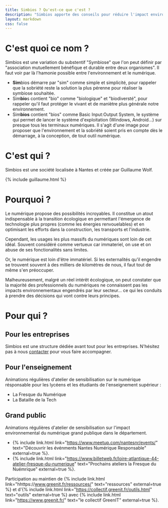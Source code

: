 ```yaml
---
title: Simbios ? Qu'est-ce que c'est ?
description: "Simbios apporte des conseils pour réduire l'impact environnemental du Numérique."
layout: markdown
css: false
---
```


# C'est quoi ce nom ?
Simbios est une variation du substentif "Symbiose" que l'on peut définir par "association mutuellement bénéfique et durable entre deux organismes". Il faut voir par là l'hamonie possible entre l'environnement et le numérique.

- **Sim**bios démarre par "sim" comme simple et simplicité, pour rappeler que la sobriété reste la solution la plus pérenne pour réaliser la symbiose souhaitée.
- Sim**bio**s contient "bio" comme "biologique" et "biodiversté", pour rappeler qu'il faut protéger le vivant et de maniètre plus générale notre environnement.
- Sim**bios** contient "bios" comme Basic Input:Output System, le système qui permet de lancer le système d'exploitation (Windows, Android...) sur presque tous les terminaux numériques. Il s'agit d'une image pour proposer que l'environnement et la sobriété soient pris en compte dès le démarrage, à la conception, de tout outil numérique.

# C'est qui ?
Simbios est une société localisée à Nantes et créée par Guillaume Wolf.

{% include guillaume.html %}

# Pourquoi ?
Le numérique propose des possibilités incroyables. Il constitue un atout indispensable à la transition écologique en permettant l'émergence de technologie plus propres (comme les énergies renvouelables) et en optimisant les efforts dans la construction, les transports et l'industrie.

Cependant, les usages les plus massifs du numériques sont loin de cet idéal. Souvent considéré comme vertueux car immateriel, on use et on abuse de ses fonctionalités sans limites.

Or, le numérique est loin d'être immatériel. Si les externalités qu'il engendre se trouvent souvent à des milliers de kilomètres de nous, il faut tout de même s'en préoccuper. 

Malheureusement, malgré un réel intérêt écologique, on peut constater que la majorité des professionnels du numériques ne connaissent pas les impacts environnementaux engendrés par leur secteur... ce qui les conduits à prendre des décisions qui vont contre leurs principes.

# Pour qui ?
## Pour les entreprises
Simbios est une structure dédiée avant tout pour les entreprises. N'hésitez pas à nous [contacter](/contact.html) pour vous faire accompagner.

## Pour l'enseignement
Animations régulières d'atelier de sensibilisation sur le numérique résponsable pour les lycéens et les étudiants de l'enseignement supérieur :
- La Fresque du Numérique
- La Bataille de la Tech

## Grand public
Animations régulières d'atelier de sensibilisation sur l'impact environnemental du numérique grand publique dans le département.
- {% include link.html link="https://www.meetup.com/nantesnr/events/" text="Découvrir les événments Nantes Numérique Responsable" external=true %}.
- {% include link.html link="https://www.billetweb.fr/loire-atlantique-44-atelier-fresque-du-numerique" text="Prochains ateliers la Fresque du Nuémrique" external=true %}.

Participation au maintien de {% include link.html link="hhttps://www.greenit.fr/ressources/" text="ressources" external=true %} et d'{% include link.html link="https://collectif.greenit.fr/outils.html" text="outils" external=true %} avec {% include link.html link="https://www.greenit.fr/" text="le collectif GreenIT" external=true %}.